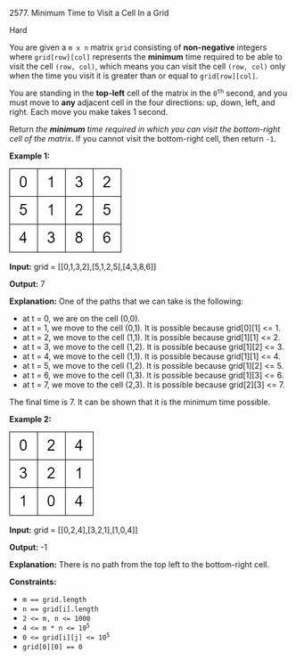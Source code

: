 2577\. Minimum Time to Visit a Cell In a Grid

Hard

You are given a `m x n` matrix `grid` consisting of **non-negative** integers where `grid[row][col]` represents the **minimum** time required to be able to visit the cell `(row, col)`, which means you can visit the cell `(row, col)` only when the time you visit it is greater than or equal to `grid[row][col]`.

You are standing in the **top-left** cell of the matrix in the <code>0<sup>th</sup></code> second, and you must move to **any** adjacent cell in the four directions: up, down, left, and right. Each move you make takes 1 second.

Return _the **minimum** time required in which you can visit the bottom-right cell of the matrix_. If you cannot visit the bottom-right cell, then return `-1`.

**Example 1:**

![](yetgriddrawio-8.png)

**Input:** grid = [[0,1,3,2],[5,1,2,5],[4,3,8,6]]

**Output:** 7

**Explanation:** One of the paths that we can take is the following:
- at t = 0, we are on the cell (0,0). 
- at t = 1, we move to the cell (0,1). It is possible because grid[0][1] <= 1. 
- at t = 2, we move to the cell (1,1). It is possible because grid[1][1] <= 2. 
- at t = 3, we move to the cell (1,2). It is possible because grid[1][2] <= 3. 
- at t = 4, we move to the cell (1,1). It is possible because grid[1][1] <= 4. 
- at t = 5, we move to the cell (1,2). It is possible because grid[1][2] <= 5. 
- at t = 6, we move to the cell (1,3). It is possible because grid[1][3] <= 6. 
- at t = 7, we move to the cell (2,3). It is possible because grid[2][3] <= 7. 

The final time is 7. It can be shown that it is the minimum time possible.

**Example 2:**

![](yetgriddrawio-9.png)

**Input:** grid = [[0,2,4],[3,2,1],[1,0,4]]

**Output:** -1

**Explanation:** There is no path from the top left to the bottom-right cell.

**Constraints:**

*   `m == grid.length`
*   `n == grid[i].length`
*   `2 <= m, n <= 1000`
*   <code>4 <= m * n <= 10<sup>5</sup></code>
*   <code>0 <= grid[i][j] <= 10<sup>5</sup></code>
*   `grid[0][0] == 0`